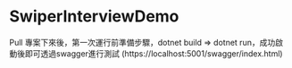 # SwiperInterviewDemo

Pull 專案下來後，第一次運行前準備步驟，dotnet build => dotnet run，成功啟動後即可透過swagger進行測試
(https://localhost:5001/swagger/index.html)
